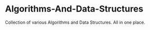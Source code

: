 # Algorithms-And-Data-Structures
Collection of various Algorithms and Data Structures. All in one place.
